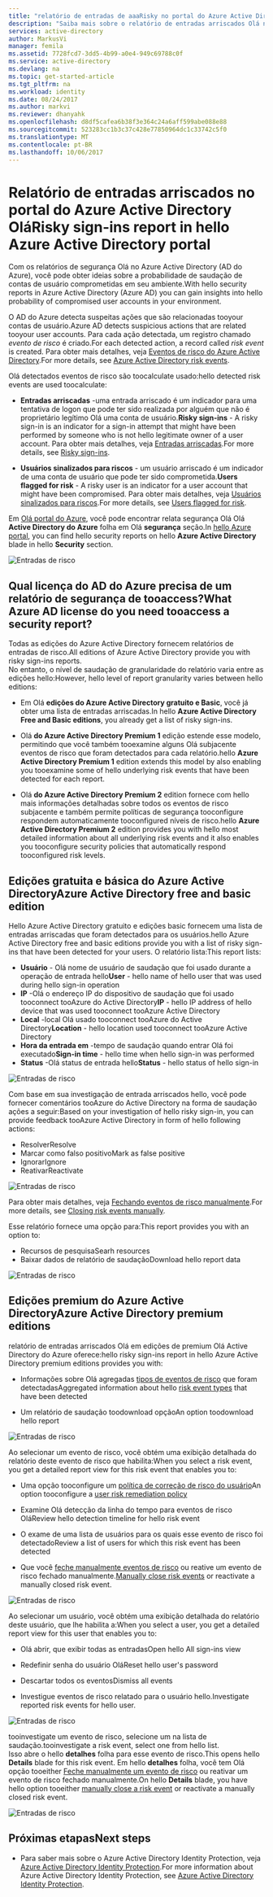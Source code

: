 ```yaml
---
title: "relatório de entradas de aaaRisky no portal do Azure Active Directory Olá | Microsoft Docs"
description: "Saiba mais sobre o relatório de entradas arriscados Olá no portal do Azure Active Directory Olá"
services: active-directory
author: MarkusVi
manager: femila
ms.assetid: 7728fcd7-3dd5-4b99-a0e4-949c69788c0f
ms.service: active-directory
ms.devlang: na
ms.topic: get-started-article
ms.tgt_pltfrm: na
ms.workload: identity
ms.date: 08/24/2017
ms.author: markvi
ms.reviewer: dhanyahk
ms.openlocfilehash: d8df5cafea6b38f3e364c24a6aff599abe088e88
ms.sourcegitcommit: 523283cc1b3c37c428e77850964dc1c33742c5f0
ms.translationtype: MT
ms.contentlocale: pt-BR
ms.lasthandoff: 10/06/2017
---
```

# <a name="risky-sign-ins-report-in-hello-azure-active-directory-portal"></a><span data-ttu-id="5fe62-103">Relatório de entradas arriscados no portal do Azure Active Directory Olá</span><span class="sxs-lookup"><span data-stu-id="5fe62-103">Risky sign-ins report in hello Azure Active Directory portal</span></span>

<span data-ttu-id="5fe62-104">Com os relatórios de segurança Olá no Azure Active Directory (AD do Azure), você pode obter ideias sobre a probabilidade de saudação de contas de usuário comprometidas em seu ambiente.</span><span class="sxs-lookup"><span data-stu-id="5fe62-104">With hello security reports in Azure Active Directory (Azure AD) you can gain insights into hello probability of compromised user accounts in your environment.</span></span> 

<span data-ttu-id="5fe62-105">O AD do Azure detecta suspeitas ações que são relacionadas tooyour contas de usuário.</span><span class="sxs-lookup"><span data-stu-id="5fe62-105">Azure AD detects suspicious actions that are related tooyour user accounts.</span></span> <span data-ttu-id="5fe62-106">Para cada ação detectada, um registro chamado *evento de risco* é criado.</span><span class="sxs-lookup"><span data-stu-id="5fe62-106">For each detected action, a record called *risk event* is created.</span></span> <span data-ttu-id="5fe62-107">Para obter mais detalhes, veja [Eventos de risco do Azure Active Directory](active-directory-identity-protection-risk-events.md).</span><span class="sxs-lookup"><span data-stu-id="5fe62-107">For more details, see [Azure Active Directory risk events](active-directory-identity-protection-risk-events.md).</span></span> 

<span data-ttu-id="5fe62-108">Olá detectados eventos de risco são toocalculate usado:</span><span class="sxs-lookup"><span data-stu-id="5fe62-108">hello detected risk events are used toocalculate:</span></span>

- <span data-ttu-id="5fe62-109">**Entradas arriscadas** -uma entrada arriscado é um indicador para uma tentativa de logon que pode ter sido realizada por alguém que não é proprietário legítimo Olá uma conta de usuário.</span><span class="sxs-lookup"><span data-stu-id="5fe62-109">**Risky sign-ins** - A risky sign-in is an indicator for a sign-in attempt that might have been performed by someone who is not hello legitimate owner of a user account.</span></span> <span data-ttu-id="5fe62-110">Para obter mais detalhes, veja [Entradas arriscadas](active-directory-identityprotection.md#risky-sign-ins).</span><span class="sxs-lookup"><span data-stu-id="5fe62-110">For more details, see [Risky sign-ins](active-directory-identityprotection.md#risky-sign-ins).</span></span> 

- <span data-ttu-id="5fe62-111">**Usuários sinalizados para riscos** - um usuário arriscado é um indicador de uma conta de usuário que pode ter sido comprometida.</span><span class="sxs-lookup"><span data-stu-id="5fe62-111">**Users flagged for risk** - A risky user is an indicator for a user account that might have been compromised.</span></span> <span data-ttu-id="5fe62-112">Para obter mais detalhes, veja [Usuários sinalizados para riscos](active-directory-identityprotection.md#users-flagged-for-risk).</span><span class="sxs-lookup"><span data-stu-id="5fe62-112">For more details, see [Users flagged for risk](active-directory-identityprotection.md#users-flagged-for-risk).</span></span>  

<span data-ttu-id="5fe62-113">Em [Olá portal do Azure](https://portal.azure.com), você pode encontrar relata segurança Olá Olá **Active Directory do Azure** folha em Olá **segurança** seção.</span><span class="sxs-lookup"><span data-stu-id="5fe62-113">In [hello Azure portal](https://portal.azure.com), you can find hello security reports on hello **Azure Active Directory** blade in hello **Security** section.</span></span> 

![Entradas de risco](./media/active-directory-reporting-security-risky-sign-ins/10.png)


## <a name="what-azure-ad-license-do-you-need-tooaccess-a-security-report"></a><span data-ttu-id="5fe62-115">Qual licença do AD do Azure precisa de um relatório de segurança de tooaccess?</span><span class="sxs-lookup"><span data-stu-id="5fe62-115">What Azure AD license do you need tooaccess a security report?</span></span>  

<span data-ttu-id="5fe62-116">Todas as edições do Azure Active Directory fornecem relatórios de entradas de risco.</span><span class="sxs-lookup"><span data-stu-id="5fe62-116">All editions of Azure Active Directory provide you with risky sign-ins reports.</span></span>  
<span data-ttu-id="5fe62-117">No entanto, o nível de saudação de granularidade do relatório varia entre as edições hello:</span><span class="sxs-lookup"><span data-stu-id="5fe62-117">However, hello level of report granularity varies between hello editions:</span></span> 

- <span data-ttu-id="5fe62-118">Em Olá **edições do Azure Active Directory gratuito e Basic**, você já obter uma lista de entradas arriscadas.</span><span class="sxs-lookup"><span data-stu-id="5fe62-118">In hello **Azure Active Directory Free and Basic editions**, you already get a list of risky sign-ins.</span></span> 

- <span data-ttu-id="5fe62-119">Olá **do Azure Active Directory Premium 1** edição estende esse modelo, permitindo que você também tooexamine alguns Olá subjacente eventos de risco que foram detectados para cada relatório.</span><span class="sxs-lookup"><span data-stu-id="5fe62-119">hello **Azure Active Directory Premium 1** edition extends this model by also enabling you tooexamine some of hello underlying risk events that have been detected for each report.</span></span> 

- <span data-ttu-id="5fe62-120">Olá **do Azure Active Directory Premium 2** edition fornece com hello mais informações detalhadas sobre todos os eventos de risco subjacente e também permite políticas de segurança tooconfigure respondem automaticamente tooconfigured níveis de risco.</span><span class="sxs-lookup"><span data-stu-id="5fe62-120">hello **Azure Active Directory Premium 2** edition provides you with hello most detailed information about all underlying risk events and it also enables you tooconfigure security policies that automatically respond tooconfigured risk levels.</span></span>



## <a name="azure-active-directory-free-and-basic-edition"></a><span data-ttu-id="5fe62-121">Edições gratuita e básica do Azure Active Directory</span><span class="sxs-lookup"><span data-stu-id="5fe62-121">Azure Active Directory free and basic edition</span></span>

<span data-ttu-id="5fe62-122">Hello Azure Active Directory gratuito e edições basic fornecem uma lista de entradas arriscadas que foram detectados para os usuários.</span><span class="sxs-lookup"><span data-stu-id="5fe62-122">hello Azure Active Directory free and basic editions provide you with a list of risky sign-ins that have been detected for your users.</span></span> <span data-ttu-id="5fe62-123">O relatório lista:</span><span class="sxs-lookup"><span data-stu-id="5fe62-123">This report lists:</span></span>

- <span data-ttu-id="5fe62-124">**Usuário** - Olá nome de usuário de saudação que foi usado durante a operação de entrada hello</span><span class="sxs-lookup"><span data-stu-id="5fe62-124">**User** - hello name of hello user that was used during hello sign-in operation</span></span>
- <span data-ttu-id="5fe62-125">**IP** -Olá o endereço IP do dispositivo de saudação que foi usado tooconnect tooAzure do Active Directory</span><span class="sxs-lookup"><span data-stu-id="5fe62-125">**IP** - hello IP address of hello device that was used tooconnect tooAzure Active Directory</span></span>
- <span data-ttu-id="5fe62-126">**Local** -local Olá usado tooconnect tooAzure do Active Directory</span><span class="sxs-lookup"><span data-stu-id="5fe62-126">**Location** - hello location used tooconnect tooAzure Active Directory</span></span>
- <span data-ttu-id="5fe62-127">**Hora da entrada em** -tempo de saudação quando entrar Olá foi executado</span><span class="sxs-lookup"><span data-stu-id="5fe62-127">**Sign-in time** - hello time when hello sign-in was performed</span></span>
- <span data-ttu-id="5fe62-128">**Status** -Olá status de entrada hello</span><span class="sxs-lookup"><span data-stu-id="5fe62-128">**Status** - hello status of hello sign-in</span></span>


![Entradas de risco](./media/active-directory-reporting-security-risky-sign-ins/01.png)

<span data-ttu-id="5fe62-130">Com base em sua investigação de entrada arriscados hello, você pode fornecer comentários tooAzure do Active Directory na forma de saudação ações a seguir:</span><span class="sxs-lookup"><span data-stu-id="5fe62-130">Based on your investigation of hello risky sign-in, you can provide feedback tooAzure Active Directory in form of hello following actions:</span></span>

- <span data-ttu-id="5fe62-131">Resolver</span><span class="sxs-lookup"><span data-stu-id="5fe62-131">Resolve</span></span>
- <span data-ttu-id="5fe62-132">Marcar como falso positivo</span><span class="sxs-lookup"><span data-stu-id="5fe62-132">Mark as false positive</span></span>
- <span data-ttu-id="5fe62-133">Ignorar</span><span class="sxs-lookup"><span data-stu-id="5fe62-133">Ignore</span></span>
- <span data-ttu-id="5fe62-134">Reativar</span><span class="sxs-lookup"><span data-stu-id="5fe62-134">Reactivate</span></span>

![Entradas de risco](./media/active-directory-reporting-security-risky-sign-ins/21.png)

<span data-ttu-id="5fe62-136">Para obter mais detalhes, veja [Fechando eventos de risco manualmente](active-directory-identityprotection.md#closing-risk-events-manually).</span><span class="sxs-lookup"><span data-stu-id="5fe62-136">For more details, see [Closing risk events manually](active-directory-identityprotection.md#closing-risk-events-manually).</span></span>

<span data-ttu-id="5fe62-137">Esse relatório fornece uma opção para:</span><span class="sxs-lookup"><span data-stu-id="5fe62-137">This report provides you with an option to:</span></span>

- <span data-ttu-id="5fe62-138">Recursos de pesquisa</span><span class="sxs-lookup"><span data-stu-id="5fe62-138">Searh resources</span></span>
- <span data-ttu-id="5fe62-139">Baixar dados de relatório de saudação</span><span class="sxs-lookup"><span data-stu-id="5fe62-139">Download hello report data</span></span>


![Entradas de risco](./media/active-directory-reporting-security-risky-sign-ins/93.png)


## <a name="azure-active-directory-premium-editions"></a><span data-ttu-id="5fe62-141">Edições premium do Azure Active Directory</span><span class="sxs-lookup"><span data-stu-id="5fe62-141">Azure Active Directory premium editions</span></span>

<span data-ttu-id="5fe62-142">relatório de entradas arriscados Olá em edições de premium Olá Active Directory do Azure oferece:</span><span class="sxs-lookup"><span data-stu-id="5fe62-142">hello risky sign-ins report in hello Azure Active Directory premium editions provides you with:</span></span>

- <span data-ttu-id="5fe62-143">Informações sobre Olá agregadas [tipos de eventos de risco](active-directory-identity-protection-risk-events.md) que foram detectadas</span><span class="sxs-lookup"><span data-stu-id="5fe62-143">Aggregated information about hello [risk event types](active-directory-identity-protection-risk-events.md) that have been detected</span></span>

- <span data-ttu-id="5fe62-144">Um relatório de saudação toodownload opção</span><span class="sxs-lookup"><span data-stu-id="5fe62-144">An option toodownload hello report</span></span>


![Entradas de risco](./media/active-directory-reporting-security-risky-sign-ins/456.png)


<span data-ttu-id="5fe62-146">Ao selecionar um evento de risco, você obtém uma exibição detalhada do relatório deste evento de risco que habilita:</span><span class="sxs-lookup"><span data-stu-id="5fe62-146">When you select a risk event, you get a detailed report view for this risk event that enables you to:</span></span>

- <span data-ttu-id="5fe62-147">Uma opção tooconfigure um [política de correção de risco do usuário](active-directory-identityprotection.md#user-risk-security-policy)</span><span class="sxs-lookup"><span data-stu-id="5fe62-147">An option tooconfigure a [user risk remediation policy](active-directory-identityprotection.md#user-risk-security-policy)</span></span>  

- <span data-ttu-id="5fe62-148">Examine Olá detecção da linha do tempo para eventos de risco Olá</span><span class="sxs-lookup"><span data-stu-id="5fe62-148">Review hello detection timeline for hello risk event</span></span>  

- <span data-ttu-id="5fe62-149">O exame de uma lista de usuários para os quais esse evento de risco foi detectado</span><span class="sxs-lookup"><span data-stu-id="5fe62-149">Review a list of users for which this risk event has been detected</span></span>

- <span data-ttu-id="5fe62-150">Que você [feche manualmente eventos de risco](active-directory-identityprotection.md#closing-risk-events-manually) ou reative um evento de risco fechado manualmente.</span><span class="sxs-lookup"><span data-stu-id="5fe62-150">[Manually close risk events](active-directory-identityprotection.md#closing-risk-events-manually) or reactivate a manually closed risk event.</span></span> 


![Entradas de risco](./media/active-directory-reporting-security-risky-sign-ins/457.png)

<span data-ttu-id="5fe62-152">Ao selecionar um usuário, você obtém uma exibição detalhada do relatório deste usuário, que lhe habilita a:</span><span class="sxs-lookup"><span data-stu-id="5fe62-152">When you select a user, you get a detailed report view for this user that enables you to:</span></span>

- <span data-ttu-id="5fe62-153">Olá abrir, que exibir todas as entradas</span><span class="sxs-lookup"><span data-stu-id="5fe62-153">Open hello All sign-ins view</span></span>

- <span data-ttu-id="5fe62-154">Redefinir senha do usuário Olá</span><span class="sxs-lookup"><span data-stu-id="5fe62-154">Reset hello user's password</span></span>

- <span data-ttu-id="5fe62-155">Descartar todos os eventos</span><span class="sxs-lookup"><span data-stu-id="5fe62-155">Dismiss all events</span></span>

- <span data-ttu-id="5fe62-156">Investigue eventos de risco relatado para o usuário hello.</span><span class="sxs-lookup"><span data-stu-id="5fe62-156">Investigate reported risk events for hello user.</span></span> 


![Entradas de risco](./media/active-directory-reporting-security-risky-sign-ins/324.png)


<span data-ttu-id="5fe62-158">tooinvestigate um evento de risco, selecione um na lista de saudação.</span><span class="sxs-lookup"><span data-stu-id="5fe62-158">tooinvestigate a risk event, select one from hello list.</span></span>  
<span data-ttu-id="5fe62-159">Isso abre o hello **detalhes** folha para esse evento de risco.</span><span class="sxs-lookup"><span data-stu-id="5fe62-159">This opens hello **Details** blade for this risk event.</span></span> <span data-ttu-id="5fe62-160">Em hello **detalhes** folha, você tem Olá opção tooeither [Feche manualmente um evento de risco](active-directory-identityprotection.md#closing-risk-events-manually) ou reativar um evento de risco fechado manualmente.</span><span class="sxs-lookup"><span data-stu-id="5fe62-160">On hello **Details** blade, you have hello option tooeither [manually close a risk event](active-directory-identityprotection.md#closing-risk-events-manually) or reactivate a manually closed risk event.</span></span> 


![Entradas de risco](./media/active-directory-reporting-security-risky-sign-ins/325.png)





## <a name="next-steps"></a><span data-ttu-id="5fe62-162">Próximas etapas</span><span class="sxs-lookup"><span data-stu-id="5fe62-162">Next steps</span></span>

- <span data-ttu-id="5fe62-163">Para saber mais sobre o Azure Active Directory Identity Protection, veja [Azure Active Directory Identity Protection](active-directory-identityprotection.md).</span><span class="sxs-lookup"><span data-stu-id="5fe62-163">For more information about Azure Active Directory Identity Protection, see [Azure Active Directory Identity Protection](active-directory-identityprotection.md).</span></span>

